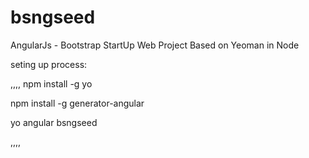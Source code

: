 bsngseed
========

AngularJs - Bootstrap StartUp Web Project Based on Yeoman in Node


seting up process:

,,,,
npm install -g yo


npm install -g generator-angular


yo angular bsngseed

,,,,
